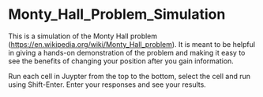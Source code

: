 # Monty_Hall_Problem_Simulation

This is a simulation of the Monty Hall problem (https://en.wikipedia.org/wiki/Monty_Hall_problem). It is meant to be helpful in giving a hands-on demonstration of the problem and making it easy to see the benefits of changing your position after you gain information.

Run each cell in Juypter from the top to the bottom, select the cell and run using Shift-Enter. Enter your responses and see your results.